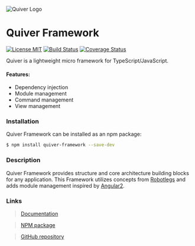 ![Quiver Logo](https://i.imgur.com/yIMCP49.png)
# Quiver Framework

[![License MIT](https://img.shields.io/badge/license-mit-blue.svg)](https://github.com/kristapsPelna/Quiver-Framework/blob/master/LICENSE.md)
[![Build Status](https://travis-ci.org/kristapsPelna/Quiver-Framework.svg?branch=master)](https://travis-ci.org/kristapsPelna/Quiver-Framework)
[![Coverage Status](https://img.shields.io/codecov/c/github/kristapsPelna/Quiver-Framework/master.svg)](https://codecov.io/gh/kristapsPelna/Quiver-Framework)

Quiver is a lightweight micro framework for TypeScript/JavaScript.

#### Features:

* Dependency injection
* Module management
* Command management
* View management

### Installation

Quiver Framework can be installed as an npm package:

```bash
$ npm install quiver-framework --save-dev
```

### Description

Quiver Framework provides structure and core architecture building blocks for any application.
This Framework utilizes concepts from [Robotlegs](http://www.robotlegs.org/) and adds module management inspired by [Angular2](https://angular.io/).

### Links

> [Documentation](https://kristapspelna.github.io/Quiver-Framework/globals.html)

> [NPM package](https://www.npmjs.com/package/quiver-framework)

> [GitHub repository](https://github.com/kristapsPelna/Quiver-Framework)